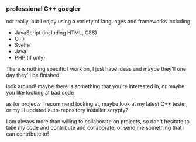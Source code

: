 ### professional C++ googler
not really, but I enjoy using a variety of languages and frameworks including
- JavaScript (including HTML, CSS)
- C++
- Svelte
- Java
- PHP (if only)

There is nothing specific I work on, I just have ideas and maybe they'll one day they'll be finished

look around! maybe there is something that you're interested in, or maybe you like looking at bad code

as for projects I recommend looking at, maybe look at my latest C++ tester, or my ill updated auto-repository installer scrypty?

I am always more than willing to collaborate on projects, so don't hesitate to take my code and contribute and collaborate, or send me something that I can contribute to!

